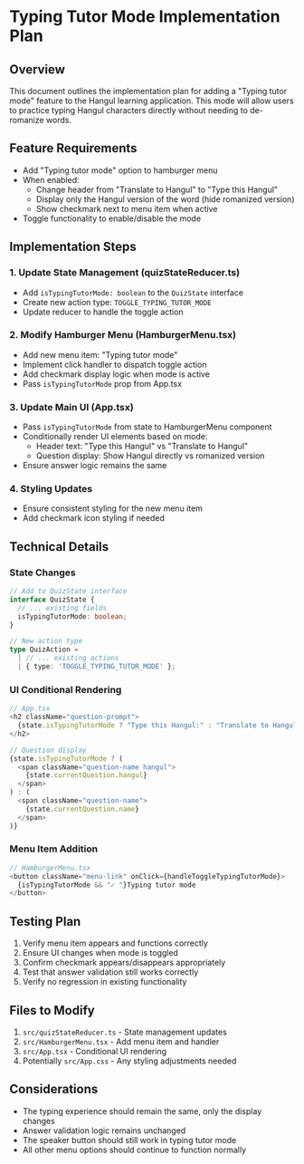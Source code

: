 # Typing Tutor Mode Implementation Plan

## Overview
This document outlines the implementation plan for adding a "Typing tutor mode" feature to the Hangul learning application. This mode will allow users to practice typing Hangul characters directly without needing to de-romanize words.

## Feature Requirements
- Add "Typing tutor mode" option to hamburger menu
- When enabled:
  - Change header from "Translate to Hangul" to "Type this Hangul"
  - Display only the Hangul version of the word (hide romanized version)
  - Show checkmark next to menu item when active
- Toggle functionality to enable/disable the mode

## Implementation Steps

### 1. Update State Management (quizStateReducer.ts)
- Add `isTypingTutorMode: boolean` to the `QuizState` interface
- Create new action type: `TOGGLE_TYPING_TUTOR_MODE`
- Update reducer to handle the toggle action

### 2. Modify Hamburger Menu (HamburgerMenu.tsx)
- Add new menu item: "Typing tutor mode"
- Implement click handler to dispatch toggle action
- Add checkmark display logic when mode is active
- Pass `isTypingTutorMode` prop from App.tsx

### 3. Update Main UI (App.tsx)
- Pass `isTypingTutorMode` from state to HamburgerMenu component
- Conditionally render UI elements based on mode:
  - Header text: "Type this Hangul" vs "Translate to Hangul"
  - Question display: Show Hangul directly vs romanized version
- Ensure answer logic remains the same

### 4. Styling Updates
- Ensure consistent styling for the new menu item
- Add checkmark icon styling if needed

## Technical Details

### State Changes
```typescript
// Add to QuizState interface
interface QuizState {
  // ... existing fields
  isTypingTutorMode: boolean;
}

// New action type
type QuizAction = 
  | // ... existing actions
  | { type: 'TOGGLE_TYPING_TUTOR_MODE' };
```

### UI Conditional Rendering
```typescript
// App.tsx
<h2 className="question-prompt">
  {state.isTypingTutorMode ? "Type this Hangul:" : "Translate to Hangul:"}
</h2>

// Question display
{state.isTypingTutorMode ? (
  <span className="question-name hangul">
    {state.currentQuestion.hangul}
  </span>
) : (
  <span className="question-name">
    {state.currentQuestion.name}
  </span>
)}
```

### Menu Item Addition
```typescript
// HamburgerMenu.tsx
<button className="menu-link" onClick={handleToggleTypingTutorMode}>
  {isTypingTutorMode && "✓ "}Typing tutor mode
</button>
```

## Testing Plan
1. Verify menu item appears and functions correctly
2. Ensure UI changes when mode is toggled
3. Confirm checkmark appears/disappears appropriately
4. Test that answer validation still works correctly
5. Verify no regression in existing functionality

## Files to Modify
1. `src/quizStateReducer.ts` - State management updates
2. `src/HamburgerMenu.tsx` - Add menu item and handler
3. `src/App.tsx` - Conditional UI rendering
4. Potentially `src/App.css` - Any styling adjustments needed

## Considerations
- The typing experience should remain the same, only the display changes
- Answer validation logic remains unchanged
- The speaker button should still work in typing tutor mode
- All other menu options should continue to function normally